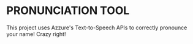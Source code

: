# PRONUNCIATION TOOL
This project uses Azzure's Text-to-Speech APIs to correctly pronounce your name! Crazy right!
